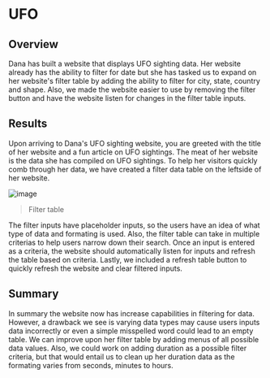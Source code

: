 # UFO

## Overview

Dana has built a website that displays UFO sighting data. Her website already has the ability to filter for date but she has tasked us to expand on her website's filter table by adding the ability to filter for city, state, country and shape. Also, we made the website easier to use by removing the filter button and have the website listen for changes in the filter table inputs.

## Results

Upon arriving to Dana's UFO sighting website, you are greeted with the title of her website and a fun article on UFO sightings. The meat of her website is the data she has compiled on UFO sightings. To help her visitors quickly comb through her data, we have created a filter data table on the leftside of her website.

![image](https://user-images.githubusercontent.com/96326293/159106792-9f44e530-2e33-4565-be7c-ebf749c82d03.png)
>Filter table

The filter inputs have placeholder inputs, so the users have an idea of what type of data and formating is used. Also, the filter table can take in multiple criterias to help users narrow down their search. Once an input is entered as a criteria, the website should automatically listen for inputs and refresh the table based on criteria. Lastly, we included a refresh table button to quickly refresh the website and clear filtered inputs.

## Summary

In summary the website now has increase capabilities in filtering for data. However, a drawback we see is varying data types may cause users inputs data incorrectly or even a simple misspelled word could lead to an empty table. We can improve upon her filter table by adding menus of all possible data values. Also, we could work on adding duration as a possible filter criteria, but that would entail us to clean up her duration data as the formating varies from seconds, minutes to hours.
